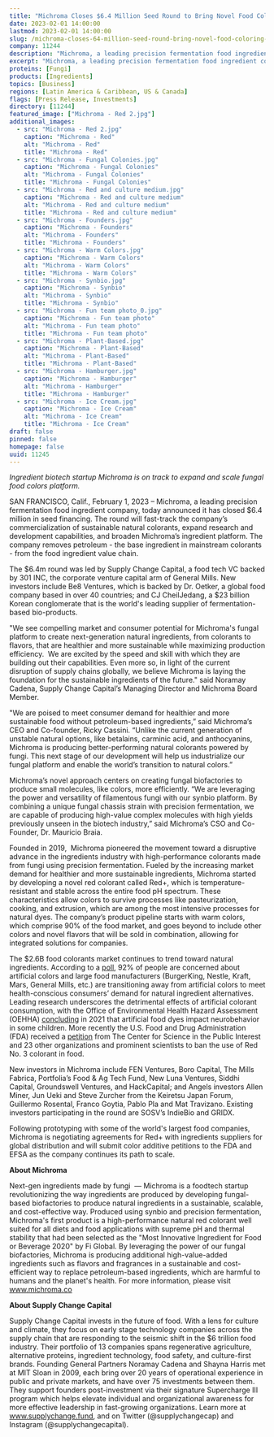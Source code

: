 ```yaml
---
title: "Michroma Closes $6.4 Million Seed Round to Bring Novel Food Coloring to Market"
date: 2023-02-01 14:00:00
lastmod: 2023-02-01 14:00:00
slug: /michroma-closes-64-million-seed-round-bring-novel-food-coloring-market
company: 11244
description: "Michroma, a leading precision fermentation food ingredient company, today announced it has closed $6.4 million in seed financing."
excerpt: "Michroma, a leading precision fermentation food ingredient company, today announced it has closed $6.4 million in seed financing."
proteins: [Fungi]
products: [Ingredients]
topics: [Business]
regions: [Latin America & Caribbean, US & Canada]
flags: [Press Release, Investments]
directory: [11244]
featured_image: ["Michroma - Red 2.jpg"]
additional_images:
  - src: "Michroma - Red 2.jpg"
    caption: "Michroma - Red"
    alt: "Michroma - Red"
    title: "Michroma - Red"
  - src: "Michroma - Fungal Colonies.jpg"
    caption: "Michroma - Fungal Colonies"
    alt: "Michroma - Fungal Colonies"
    title: "Michroma - Fungal Colonies"
  - src: "Michroma - Red and culture medium.jpg"
    caption: "Michroma - Red and culture medium"
    alt: "Michroma - Red and culture medium"
    title: "Michroma - Red and culture medium"
  - src: "Michroma - Founders.jpg"
    caption: "Michroma - Founders"
    alt: "Michroma - Founders"
    title: "Michroma - Founders"
  - src: "Michroma - Warm Colors.jpg"
    caption: "Michroma - Warm Colors"
    alt: "Michroma - Warm Colors"
    title: "Michroma - Warm Colors"
  - src: "Michroma - Synbio.jpg"
    caption: "Michroma - Synbio"
    alt: "Michroma - Synbio"
    title: "Michroma - Synbio"
  - src: "Michroma - Fun team photo_0.jpg"
    caption: "Michroma - Fun team photo"
    alt: "Michroma - Fun team photo"
    title: "Michroma - Fun team photo"
  - src: "Michroma - Plant-Based.jpg"
    caption: "Michroma - Plant-Based"
    alt: "Michroma - Plant-Based"
    title: "Michroma - Plant-Based"
  - src: "Michroma - Hamburger.jpg"
    caption: "Michroma - Hamburger"
    alt: "Michroma - Hamburger"
    title: "Michroma - Hamburger"
  - src: "Michroma - Ice Cream.jpg"
    caption: "Michroma - Ice Cream"
    alt: "Michroma - Ice Cream"
    title: "Michroma - Ice Cream"
draft: false
pinned: false
homepage: false
uuid: 11245
---
```

<p><em>Ingredient biotech startup Michroma is on track to expand and scale fungal food colors platform.</em></p>
<p>SAN FRANCISCO, Calif., February 1, 2023 – Michroma, a leading precision fermentation food ingredient company, today announced it has closed $6.4 million in seed financing. The round will fast-track the company’s commercialization of sustainable natural colorants, expand research and development capabilities, and broaden Michroma’s ingredient platform. The company removes petroleum - the base ingredient in mainstream colorants - from the food ingredient value chain.</p>
<p>The $6.4m round was led by Supply Change Capital, a food tech VC backed by 301 INC, the corporate venture capital arm of General Mills. New investors include Be8 Ventures, which is backed by Dr. Oetker, a global food company based in over 40 countries; and CJ CheilJedang, a $23 billion Korean conglomerate that is the world's leading supplier of fermentation-based bio-products.</p>
<p>"We see compelling market and consumer potential for Michroma's fungal platform to create next-generation natural ingredients, from colorants to flavors, that are healthier and more sustainable while maximizing production efficiency.  We are excited by the speed and skill with which they are building out their capabilities. Even more so, in light of the current disruption of supply chains globally, we believe Michroma is laying the foundation for the sustainable ingredients of the future." said Noramay Cadena, Supply Change Capital’s Managing Director and Michroma Board Member.</p>
<p>"We are poised to meet consumer demand for healthier and more sustainable food without petroleum-based ingredients,” said Michroma’s CEO and Co-founder, Ricky Cassini. “Unlike the current generation of unstable natural options, like betalains, carminic acid, and anthocyanins, Michroma is producing better-performing natural colorants powered by fungi. This next stage of our development will help us industrialize our fungal platform and enable the world’s transition to natural colors.”</p>
<p>Michroma’s novel approach centers on creating fungal biofactories to produce small molecules, like colors, more efficiently. “We are leveraging the power and versatility of filamentous fungi with our synbio platform. By combining a unique fungal chassis strain with precision fermentation, we are capable of producing high-value complex molecules with high yields previously unseen in the biotech industry,” said Michroma’s CSO and Co-Founder, Dr. Mauricio Braia.</p>
<p>Founded in 2019,  Michroma pioneered the movement toward a disruptive advance in the ingredients industry with high-performance colorants made from fungi using precision fermentation. Fueled by the increasing market demand for healthier and more sustainable ingredients, Michroma started by developing a novel red colorant called Red+, which is temperature-resistant and stable across the entire food pH spectrum. These characteristics allow colors to survive processes like pasteurization, cooking, and extrusion, which are among the most intensive processes for natural dyes. The company’s product pipeline starts with warm colors, which comprise 90% of the food market, and goes beyond to include other colors and novel flavors that will be sold in combination, allowing for integrated solutions for companies. </p>
<p>The $2.6B food colorants market continues to trend toward natural ingredients. According to a <a href="https://www.foodnavigator.com/Article/2011/10/06/Nielsen-poll-indicates-global-preference-for-natural-food-colours"><u>poll</u></a>, 92% of people are concerned about artificial colors and large food manufacturers (BurgerKing, Nestle, Kraft, Mars, General Mills, etc.) are transitioning away from artificial colors to meet health-conscious consumers’ demand for natural ingredient alternatives. Leading research underscores the detrimental effects of artificial colorant consumption, with the Office of Environmental Health Hazard Assessment (OEHHA) <a href="https://oehha.ca.gov/risk-assessment/press-release/report-links-synthetic-food-dyes-hyperactivity-and-other"><u>concluding</u></a> in 2021 that artificial food dyes impact neurobehavior in some children. More recently the U.S. Food and Drug Administration (FDA) received a <a href="https://www.cspinet.org/resource/red-3-petition"><u>petition</u></a> from The Center for Science in the Public Interest and 23 other organizations and prominent scientists​​ to ban the use of Red No. 3 colorant in food.</p>
<p>New investors in Michroma include FEN Ventures, Boro Capital, The Mills Fabrica, Portfolia’s Food & Ag Tech Fund, New Luna Ventures, Siddhi Capital, Groundswell Ventures, and HackCapital; and Angels investors Allen Miner, Jun Ueki and Steve Zurcher from the Keiretsu Japan Forum, Guillermo Rosental, Franco Goytia, Pablo Pla and Mat Travizano. Existing investors participating in the round are SOSV’s IndieBio and GRIDX.</p>
<p>Following prototyping with some of the world's largest food companies, Michroma is negotiating agreements for Red+ with ingredients suppliers for global distribution and will submit color additive petitions to the FDA and EFSA as the company continues its path to scale.</p>
<p><strong>About Michroma   </strong></p>
<p>Next-gen ingredients made by fungi  — Michroma is a foodtech startup revolutionizing the way ingredients are produced by developing fungal-based biofactories to produce natural ingredients in a sustainable, scalable, and cost-effective way. Produced using synbio and precision fermentation, Michroma's first product is a high-performance natural red colorant well suited for all diets and food applications with supreme pH and thermal stability that had been selected as the "Most Innovative Ingredient for Food or Beverage 2020" by Fi Global. By leveraging the power of our fungal biofactories, Michroma is producing additional high-value-added ingredients such as flavors and fragrances in a sustainable and cost-efficient way to replace petroleum-based ingredients, which are harmful to humans and the planet's health. For more information, please visit <a href="http://www.michroma.co"><u>www.michroma.co</u></a></p>
<p><strong>About Supply Change Capital</strong></p>
<p>Supply Change Capital invests in the future of food. With a lens for culture and climate, they focus on early stage technology companies across the supply chain that are responding to the seismic shift in the $6 trillion food industry. Their portfolio of 13 companies spans regenerative agriculture, alternative proteins, ingredient technology, food safety, and culture-first brands. Founding General Partners Noramay Cadena and Shayna Harris met at MIT Sloan in 2009, each bring over 20 years of operational experience in public and private markets, and have over 75 investments between them. They support founders post-investment via their signature Supercharge III program which helps elevate individual and organizational awareness for more effective leadership in fast-growing organizations. Learn more at <a href="http://www.supplychangecapital.fund"><u>www.supplychange.fund</u></a>, and on Twitter (@supplychangecap) and Instagram (@supplychangecapital).</p>
